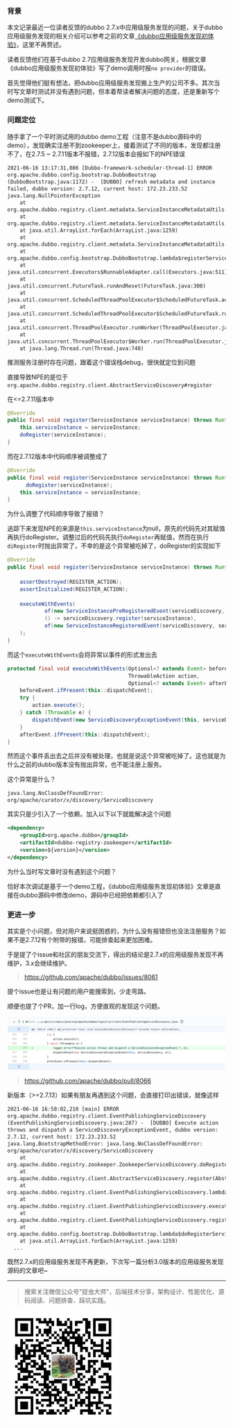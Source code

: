 ### 背景
本文记录最近一位读者反馈的dubbo 2.7.x中应用级服务发现的问题，关于dubbo应用级服务发现的相关介绍可以参考之前的文章[《dubbo应用级服务发现初体验》](https://mp.weixin.qq.com/s/nM7BFnW-I3A3mmLOPmBJJw)，这里不再赘述。

读者反馈他们在基于dubbo 2.7应用级服务发现开发dubbo网关，根据文章《dubbo应用级服务发现初体验》写了demo调用时报`no provider`的错误。

首先觉得他们挺有想法，把dubbo应用级服务发现搬上生产的公司不多。其次当时写文章时测试并没有遇到问题，但本着帮读者解决问题的态度，还是重新写个demo测试下。

### 问题定位
随手拿了一个平时测试用的dubbo demo工程（注意不是dubbo源码中的demo），发现确实注册不到zookeeper上，接着测试了不同的版本，发现都注册不了，在2.7.5 ~ 2.7.11版本不报错，2.7.12版本会报如下的NPE错误
```
2021-06-16 13:17:31,086 [Dubbo-framework-scheduler-thread-1] ERROR org.apache.dubbo.config.bootstrap.DubboBootstrap (DubboBootstrap.java:1172) -  [DUBBO] refresh metadata and instance failed, dubbo version: 2.7.12, current host: 172.23.233.52
java.lang.NullPointerException
	at org.apache.dubbo.registry.client.metadata.ServiceInstanceMetadataUtils.calInstanceRevision(ServiceInstanceMetadataUtils.java:249)
	at org.apache.dubbo.registry.client.metadata.ServiceInstanceMetadataUtils.lambda$refreshMetadataAndInstance$6(ServiceInstanceMetadataUtils.java:272)
	at java.util.ArrayList.forEach(ArrayList.java:1259)
	at org.apache.dubbo.registry.client.metadata.ServiceInstanceMetadataUtils.refreshMetadataAndInstance(ServiceInstanceMetadataUtils.java:271)
	at org.apache.dubbo.config.bootstrap.DubboBootstrap.lambda$registerServiceInstance$20(DubboBootstrap.java:1170)
	at java.util.concurrent.Executors$RunnableAdapter.call(Executors.java:511)
	at java.util.concurrent.FutureTask.runAndReset(FutureTask.java:308)
	at java.util.concurrent.ScheduledThreadPoolExecutor$ScheduledFutureTask.access$301(ScheduledThreadPoolExecutor.java:180)
	at java.util.concurrent.ScheduledThreadPoolExecutor$ScheduledFutureTask.run(ScheduledThreadPoolExecutor.java:294)
	at java.util.concurrent.ThreadPoolExecutor.runWorker(ThreadPoolExecutor.java:1149)
	at java.util.concurrent.ThreadPoolExecutor$Worker.run(ThreadPoolExecutor.java:624)
	at java.lang.Thread.run(Thread.java:748)
```
推测服务注册时存在问题，跟着这个错误栈debug，很快就定位到问题

直接导致NPE的是位于`org.apache.dubbo.registry.client.AbstractServiceDiscovery#register`

在<=2.7.11版本中
```java
@Override
public final void register(ServiceInstance serviceInstance) throws RuntimeException {
    this.serviceInstance = serviceInstance;
    doRegister(serviceInstance);
}
```

而在2.7.12版本中代码顺序被调整成了

```java
@Override
public final void register(ServiceInstance serviceInstance) throws RuntimeException {
	  doRegister(serviceInstance);
    this.serviceInstance = serviceInstance;
}
```

为什么调整了代码顺序导致了报错？

追踪下来发现NPE的来源是`this.serviceInstance`为null，原先的代码先对其赋值再执行doRegister。调整过后的代码先执行`doRegister`再赋值，然而在执行`diRegister`时抛出异常了，不幸的是这个异常被吃掉了，doRegister的实现如下

```java
@Override
public final void register(ServiceInstance serviceInstance) throws RuntimeException {

    assertDestroyed(REGISTER_ACTION);
    assertInitialized(REGISTER_ACTION);

    executeWithEvents(
            of(new ServiceInstancePreRegisteredEvent(serviceDiscovery, serviceInstance)),
            () -> serviceDiscovery.register(serviceInstance),
            of(new ServiceInstanceRegisteredEvent(serviceDiscovery, serviceInstance))
    );
}
```
而这个`executeWithEvents`会将异常以事件的形式发出去
```java
protected final void executeWithEvents(Optional<? extends Event> beforeEvent,
                                       ThrowableAction action,
                                       Optional<? extends Event> afterEvent) {
    beforeEvent.ifPresent(this::dispatchEvent);
    try {
        action.execute();
    } catch (Throwable e) {
        dispatchEvent(new ServiceDiscoveryExceptionEvent(this, serviceDiscovery, e));
    }
    afterEvent.ifPresent(this::dispatchEvent);
}
```
然而这个事件丢出去之后并没有被处理，也就是说这个异常被吃掉了。这也就是为什么之前的dubbo版本没有抛出异常，也不能注册上服务。

这个异常是什么？

```
java.lang.NoClassDefFoundError: org/apache/curator/x/discovery/ServiceDiscovery
```

其实只是少引入了一个依赖。加入以下以下就能解决这个问题
```xml
<dependency>
    <groupId>org.apache.dubbo</groupId>
    <artifactId>dubbo-registry-zookeeper</artifactId>
    <version>${version}</version>
</dependency>
```

为什么当时写文章时没有遇到这个问题？

恰好本次调试是基于一个demo工程，《dubbo应用级服务发现初体验》文章是直接在dubbo源码中修改demo，源码中已经把依赖都引入了

### 更进一步
其实是个小问题，但对用户来说挺困惑的，为什么没有报错但也没法注册服务？如果不是2.7.12有个附带的报错，可能排查起来更加困难。

于是提了个issue和社区的朋友交流下，得出的结论是2.7.x的应用级服务发现不再维护，3.x会继续维护。

> https://github.com/apache/dubbo/issues/8061

提个issue也是让有问题的用户能搜索到，少走弯路。

顺便也提了个PR，加一行log，方便直观的发现这个问题。

![](img1.png)

> https://github.com/apache/dubbo/pull/8066

新版本（>=2.7.13）如果有朋友再遇到这个问题，会直接打印出错误，就像这样

```
2021-06-16 16:58:02,210 [main] ERROR org.apache.dubbo.registry.client.EventPublishingServiceDiscovery (EventPublishingServiceDiscovery.java:287) -  [DUBBO] Execute action throws and dispatch a ServiceDiscoveryExceptionEvent, dubbo version: 2.7.12, current host: 172.23.233.52
java.lang.BootstrapMethodError: java.lang.NoClassDefFoundError: org/apache/curator/x/discovery/ServiceDiscovery
	at org.apache.dubbo.registry.zookeeper.ZookeeperServiceDiscovery.doRegister(ZookeeperServiceDiscovery.java:92)
	at org.apache.dubbo.registry.client.AbstractServiceDiscovery.register(AbstractServiceDiscovery.java:33)
	at org.apache.dubbo.registry.client.EventPublishingServiceDiscovery.lambda$register$0(EventPublishingServiceDiscovery.java:159)
	at org.apache.dubbo.registry.client.EventPublishingServiceDiscovery.executeWithEvents(EventPublishingServiceDiscovery.java:285)
	at org.apache.dubbo.registry.client.EventPublishingServiceDiscovery.register(EventPublishingServiceDiscovery.java:157)
	at org.apache.dubbo.config.bootstrap.DubboBootstrap.lambda$doRegisterServiceInstance$21(DubboBootstrap.java:1192)
	at java.util.ArrayList.forEach(ArrayList.java:1259)
  ...
```



既然2.7.x的应用级服务发现不再更新，下次写一篇分析3.0版本的应用级服务发现源码的文章吧~

---
> 搜索关注微信公众号"捉虫大师"，后端技术分享，架构设计、性能优化、源码阅读、问题排查、踩坑实践。

![捉虫大师](../../qrcode_small.jpg)
